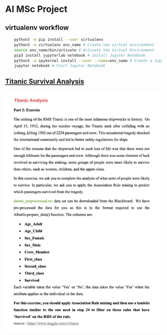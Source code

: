# AI MSc Project

## virtualenv workflow

```bash
    python3 -m pip install --user virtualenv
    python3 -m virtualenv env_name # Create new virtual environment
    source env_name/bin/activate # Activate the Virtual Environment
    pip3 install jupyterlab notebook # Install Jupyter Notebook
    python3 -m ipykernel install --user --name=env_name # Create a Jupyter Kernel
    jupyter notebook # Start Jupyter Notebook
```

## [Titanic Survival Analysis](./MLDM%20-%20Titanic%20Survivor%20Analysis.ipynb)

![Titanic Survival Analysis](./data/titanic-analysis.png)
